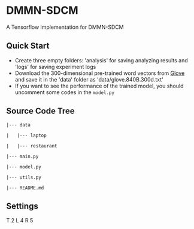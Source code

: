 # DMMN-SDCM

A Tensorflow implementation for DMMN-SDCM

## Quick Start

- Create three empty folders: 'analysis' for saving analyzing results and 'logs' for saving experiment logs
- Download the 300-dimensional pre-trained word vectors from [Glove](https://nlp.stanford.edu/projects/glove/) and save it in the 'data' folder as 'data/glove.840B.300d.txt'
- If you want to see the performance of the trained model, you should uncomment some codes in the `model.py`

## Source Code Tree

```
|--- data

|	|--- laptop

|	|--- restaurant

|--- main.py

|--- model.py

|--- utils.py

|--- README.md
```

## Settings

T 2
L 4
R 5
